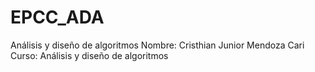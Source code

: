 # EPCC_ADA
Análisis y diseño de algoritmos
Nombre: Cristhian Junior Mendoza Cari
Curso: Análisis y diseño de algoritmos

